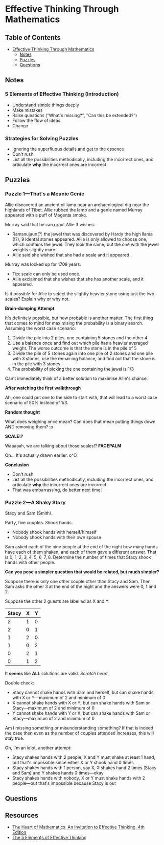 # Effective Thinking Through Mathematics

## Table of Contents

* [Effective Thinking Through Mathematics](#html)
  * [Notes](#otes)
  * [Puzzles](#puzzles)
  * [Questions](#questions)

## Notes

### 5 Elements of Effective Thinking (Introduction)

* Understand simple things deeply
* Make mistakes
* Raise questions ("What's missing?", "Can this be extended?")
* Follow the flow of ideas
* Change

### Strategies for Solving Puzzles

* Ignoring the superfluous details and get to the essence
* Don't rush
* List all the possibilities methodically, including the incorrect ones, and articulate **why** the incorrect ones are incorrect

## Puzzles

### Puzzle 1—That's a Meanie Genie

Allie discovered an ancient oil lamp near an archaeological dig near the highlands of Tibet. Allie rubbed the lamp and a genie named Murray appeared with a puff of Magenta smoke.

Murray said that he can grant Allie 3 wishes.

* Ramanujaun(?) the jewel that was discovered by Hardy the high llama (!?), 9 idental stones appeared. Allie is only allowed to choose one, which contains the jewel. They look the same, but the one with the jewel weights slightly more.
* Allie said she wished that she had a scale and it appeared.

Murray was locked up for 1709 years.

* Tip: scale can only be used once.
* Allie exclaimed that she wishes that she has another scale, and it appeared.

Is it possible for Allie to select the slightly heavier stone using just the two scales? Explain why or why not.

**Brain-dumping Attempt**

It's definitely possible, but how probable is another matter. The first thing that comes to mind for maximising the probability is a binary search. Assuming the worst case scenario:

1. Divide the pile into 2 piles, one containing 5 stones and the other 4
2. Use a balance once and find out which pile has a heavier averaged weight. The worse outcome is that the stone is in the pile of 5
3. Divide the pile of 5 stones again into one pile of 2 stones and one pile with 3 stones, use the remaining balance, and find out that the stone is in the pile with 3 stones
4. The probability of picking the one containing the jewel is 1/3

Can't immediately think of a better solution to maximise Allie's chance.

**After watching the first walkthrough**

Ah, one could put one to the side to start with, that will lead to a worst case scenario of 50% instead of 1/3.

**Random thought**

What does weighing once mean? Can does that mean putting things down AND removing them? :p

**SCALE!?**

Waaaaah, we are talking about those scales!? **FACEPALM**

Oh... It's actually drawn earlier. o^O

**Conclusion**

* Don't rush
* List all the possibilities methodically, including the incorrect ones, and articulate **why** the incorrect ones are incorrect
* That was embarrassing, do better next time!

### Puzzle 2—A Shaky Story

Stacy and Sam (Smith).

Party, five couples. Shook hands.

* Nobody shook hands with herself/himself
* Nobody shook hands with their own spouse

Sam asked each of the nine people at the end of the night how many hands have each of them shaken, and each of them gave a different answer. That is 0, 1, 2, 3, 4, 5, 6, 7, 8. Determine the number of times that Stacy shook hands with other people.

**Can you pose a simpler question that would be related, but much simpler?**

Suppose there is only one other couple other than Stacy and Sam. Then Sam asks the other 3 at the end of the night and the answers were 0, 1 and 2.

Suppose the other 2 guests are labelled as X and Y:

| Stacy | X | Y |
| ----- | - | - |
| 2     | 1 | 0 |
| 2     | 0 | 1 |
| 1     | 2 | 0 |
| 1     | 0 | 2 |
| 0     | 2 | 1 |
| 0     | 1 | 2 |

It **seems** like **ALL** solutions are valid. *Scratch head*

Double check:

* Stacy cannot shake hands with Sam and herself, but can shake hands with X or Y—maximum of 2 and minimum of 0
* X cannot shake hands with X or Y, but can shake hands with Sam or Stacy—maximum of 2 and minimum of 0
* Y cannot shake hands with Y or X, but can shake hands with Sam or Stacy—maximum of 2 and minimum of 0

Am I missing something or misunderstanding something? If that is indeed the case then even as the number of couples attended increases, this will stay true.

Oh, I'm an idiot, another attempt:

* Stacy shakes hands with 2 people, X and Y must shake at least 1 hand, but that's impossible since either X or Y shook hand 0 times
* Stacy shakes hands with 1 person, say X, X shakes hand 2 times (Stacy and Sam) and Y shakes hands 0 times—okay
* Stacy shakes hands with nobody, X or Y must shake hands with 2 people—but that's impossible because Stacy is out

## Questions

## Resources

* [The Heart of Mathematics: An Invitation to Effective Thinking, 4th Edition](https://www.wiley.com/en-us/The+Heart+of+Mathematics%3A+An+Invitation+to+Effective+Thinking%2C+4th+Edition-p-9781118156599)
* [The 5 Elements of Effective Thinking](https://press.princeton.edu/titles/9810.html)
